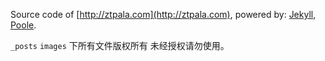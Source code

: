 Source code of [http://ztpala.com](http://ztpala.com), powered by: [Jekyll](//jekyllrb.com), [Poole](//getpoole.com).

`_posts` `images` 下所有文件版权所有 未经授权请勿使用。
